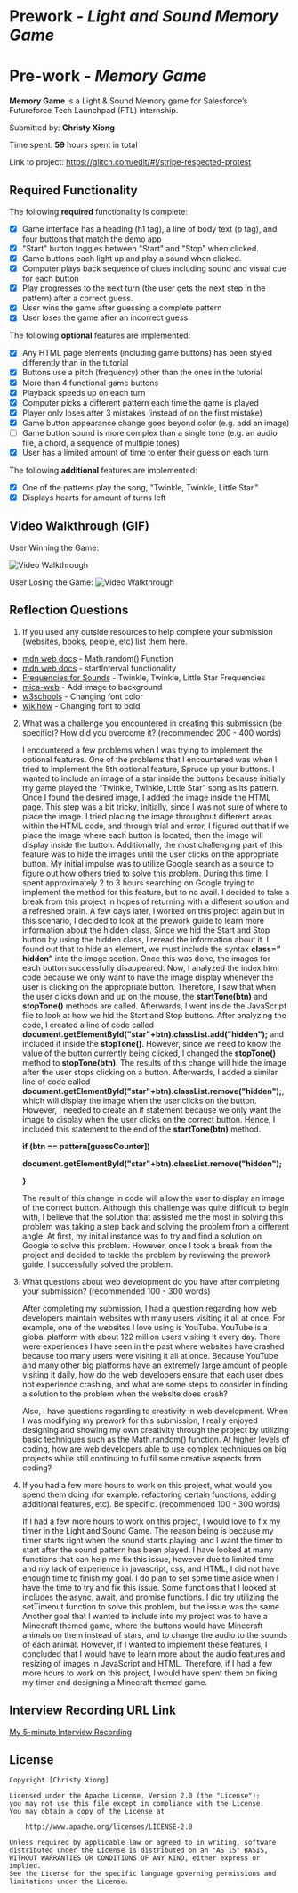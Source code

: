 # Prework - _Light and Sound Memory Game_

# Pre-work - _Memory Game_

**Memory Game** is a Light & Sound Memory game for Salesforce’s Futureforce Tech Launchpad (FTL) internship.

Submitted by: **Christy Xiong**

Time spent: **59** hours spent in total

Link to project: https://glitch.com/edit/#!/stripe-respected-protest

## Required Functionality

The following **required** functionality is complete:

- [x] Game interface has a heading (h1 tag), a line of body text (p tag), and four buttons that match the demo app
- [x] "Start" button toggles between "Start" and "Stop" when clicked.
- [x] Game buttons each light up and play a sound when clicked.
- [x] Computer plays back sequence of clues including sound and visual cue for each button
- [x] Play progresses to the next turn (the user gets the next step in the pattern) after a correct guess.
- [x] User wins the game after guessing a complete pattern
- [x] User loses the game after an incorrect guess

The following **optional** features are implemented:

- [x] Any HTML page elements (including game buttons) has been styled differently than in the tutorial
- [x] Buttons use a pitch (frequency) other than the ones in the tutorial
- [x] More than 4 functional game buttons
- [x] Playback speeds up on each turn
- [x] Computer picks a different pattern each time the game is played
- [x] Player only loses after 3 mistakes (instead of on the first mistake)
- [x] Game button appearance change goes beyond color (e.g. add an image)
- [ ] Game button sound is more complex than a single tone (e.g. an audio file, a chord, a sequence of multiple tones)
- [x] User has a limited amount of time to enter their guess on each turn

The following **additional** features are implemented:

- [x] One of the patterns play the song, "Twinkle, Twinkle, Little Star."
- [x] Displays hearts for amount of turns left

## Video Walkthrough (GIF)

User Winning the Game:

<img src='walkthrough_win.gif' title='Video Walkthrough' width='' alt='Video Walkthrough' />

User Losing the Game:
<img src='walkthrough_lose.gif' title='Video Walkthrough' width='' alt='Video Walkthrough' />

## Reflection Questions

1. If you used any outside resources to help complete your submission (websites, books, people, etc) list them here.

  - [mdn web docs](https://developer.mozilla.org/e-US/docs/web/javascript/reference/global_objects/math/random) - Math.random() Function
  - [mdn web docs](https://developer.mozilla.org/en-US/docs/Web/API/setInterval) - startInterval functionality
  - [Frequencies for Sounds](https://mrs-o-c.com/Finch/soundFrequencies.html) - Twinkle, Twinkle, Little Star Frequencies 
  - [mica-web](https://mica-web.github.io/learn/workflows/add-img-glitch) - Add image to background
  - [w3schools](https://www.w3schools.com/css/css_text.asp) - Changing font color
  - [wikihow](https://www.wikihow.com/Change-the-Button-Color-in-HTML) - Changing font to bold
    
2. What was a challenge you encountered in creating this submission (be specific)? How did you overcome it? (recommended 200 - 400 words)

   I encountered a few problems when I was trying to implement the optional features. One of the problems that I encountered was when I tried to implement the 5th optional feature, Spruce up your buttons. I wanted to include an image of a star inside the buttons because initially my game played the “Twinkle, Twinkle, Little Star” song as its pattern. Once I found the desired image, I added the image inside the HTML page. This step was a bit tricky, initially, since I was not sure of where to place the image. I tried placing the image throughout different areas within the HTML code, and through trial and error, I figured out that if we place the image where each button is located, then the image will display inside the button. Additionally, the most challenging part of this feature was to hide the images until the user clicks on the appropriate button. My initial impulse was to utilize Google search as a source to figure out how others tried to solve this problem. During this time, I spent approximately 2 to 3 hours searching on Google trying to implement the method for this feature, but to no avail. I decided to take a break from this project in hopes of returning with a different solution and a refreshed brain. A few days later, I worked on this project again but in this scenario, I decided to look at the prework guide to learn more information about the hidden class. Since we hid the Start and Stop button by using the hidden class, I reread the information about it. I found out that to hide an element, we must include the syntax **class=” hidden”** into the image section. Once this was done, the images for each button successfully disappeared. Now, I analyzed the index.html code because we only want to have the image display whenever the user is clicking on the appropriate button. Therefore, I saw that when the user clicks down and up on the mouse, the **startTone(btn)** and **stopTone()** methods are called. Afterwards, I went inside the JavaScript file to look at how we hid the Start and Stop buttons. After analyzing the code, I created a line of code called **document.getElementById("star"+btn).classList.add("hidden");** and included it inside the **stopTone()**. However, since we need to know the value of the button currently being clicked, I changed the **stopTone()** method to **stopTone(btn)**. The results of this change will hide the image after the user stops clicking on a button. Afterwards, I added a similar line of code called **document.getElementById("star"+btn).classList.remove("hidden");**, which will display the image when the user clicks on the button. However, I needed to create an if statement because we only want the image to display when the user clicks on the correct button. Hence, I included this statement to the end of the **startTone(btn)** method.

   **if (btn == pattern[guessCounter])**

   **document.getElementById("star"+btn).classList.remove("hidden");**

   **}**

   The result of this change in code will allow the user to display an image of the correct button.
   Although this challenge was quite difficult to begin with, I believe that the solution that assisted me the most in solving this problem was taking a step back and solving the problem from a different angle. At first, my initial instance was to try and find a solution on Google to solve this problem. However, once I took a break from the project and decided to tackle the problem by reviewing the prework guide, I successfully solved the problem.

3. What questions about web development do you have after completing your submission? (recommended 100 - 300 words)

   After completing my submission, I had a question regarding how web developers maintain websites with many users visiting it all at once. For example, one of the websites I love using is YouTube. YouTube is a global platform with about 122 million users visiting it every day. There were experiences I have seen in the past where websites have crashed because too many users were visiting it all at once. Because YouTube and many other big platforms have an extremely large amount of people visiting it daily, how do the web developers ensure that each user does not experience crashing, and what are some steps to consider in finding a solution to the problem when the website does crash?

   Also, I have questions regarding to creativity in web development. When I was modifying my prework for this submission, I really enjoyed designing and showing my own creativity through the project by utilizing basic techniques such as the Math.random() function. At higher levels of coding, how are web developers able to use complex techniques on big projects while still continuing to fulfil some creative aspects from coding?

4. If you had a few more hours to work on this project, what would you spend them doing (for example: refactoring certain functions, adding additional features, etc). Be specific. (recommended 100 - 300 words)

   If I had a few more hours to work on this project, I would love to fix my timer in the Light and Sound Game. The reason being is because my timer starts right when the sound starts playing, and I want the timer to start after the sound pattern has been played. I have looked at many functions that can help me fix this issue, however due to limited time and my lack of experience in javascript, css, and HTML, I did not have enough time to finish my goal. I do plan to set some time aside when I have the time to try and fix this issue. Some functions that I looked at includes the async, await, and promise functions. I did try utilizing the setTimeout function to solve this problem, but the issue was the same. Another goal that I wanted to include into my project was to have a Minecraft themed game, where the buttons would have Minecraft animals on them instead of stars, and to change the audio to the sounds of each animal. However, if I wanted to implement these features, I concluded that I would have to learn more about the audio features and resizing of images in JavaScript and HTML. Therefore, if I had a few more hours to work on this project, I would have spent them on fixing my timer and designing a Minecraft themed game. 

## Interview Recording URL Link

[My 5-minute Interview Recording](https://youtu.be/g2wAl_uGOpA)

## License

    Copyright [Christy Xiong]

    Licensed under the Apache License, Version 2.0 (the "License");
    you may not use this file except in compliance with the License.
    You may obtain a copy of the License at

        http://www.apache.org/licenses/LICENSE-2.0

    Unless required by applicable law or agreed to in writing, software
    distributed under the License is distributed on an "AS IS" BASIS,
    WITHOUT WARRANTIES OR CONDITIONS OF ANY KIND, either express or implied.
    See the License for the specific language governing permissions and
    limitations under the License.
